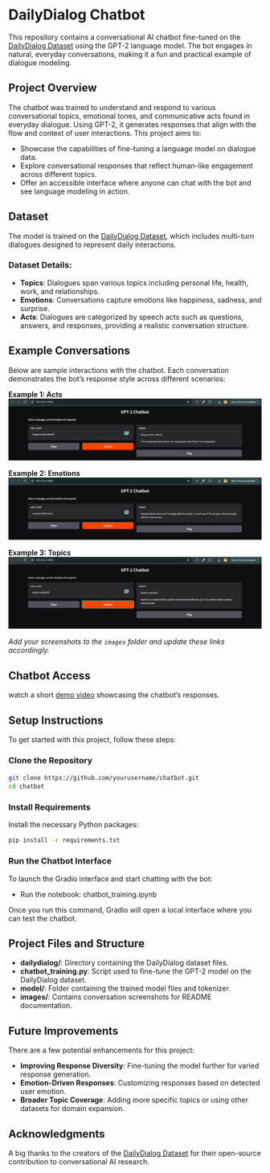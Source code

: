 # DailyDialog Chatbot

This repository contains a conversational AI chatbot fine-tuned on the [DailyDialog Dataset](https://aclanthology.org/I17-1099/) using the GPT-2 language model. The bot engages in natural, everyday conversations, making it a fun and practical example of dialogue modeling.

## Project Overview
The chatbot was trained to understand and respond to various conversational topics, emotional tones, and communicative acts found in everyday dialogue. Using GPT-2, it generates responses that align with the flow and context of user interactions. This project aims to:

- Showcase the capabilities of fine-tuning a language model on dialogue data.
- Explore conversational responses that reflect human-like engagement across different topics.
- Offer an accessible interface where anyone can chat with the bot and see language modeling in action.

## Dataset
The model is trained on the [DailyDialog Dataset](https://aclanthology.org/I17-1099/), which includes multi-turn dialogues designed to represent daily interactions.

### Dataset Details:
- **Topics**: Dialogues span various topics including personal life, health, work, and relationships.
- **Emotions**: Conversations capture emotions like happiness, sadness, and surprise.
- **Acts**: Dialogues are categorized by speech acts such as questions, answers, and responses, providing a realistic conversation structure.

## Example Conversations

Below are sample interactions with the chatbot. Each conversation demonstrates the bot’s response style across different scenarios:

**Example 1: Acts**  
![Conversation Example 1](images/1.png)

**Example 2: Emotions**  
![Conversation Example 2](images/6.png)

**Example 3: Topics**  
![Conversation Example 3](images/3.png)

*Add your screenshots to the `images` folder and update these links accordingly.*

## Chatbot Access

watch a short [demo video](https://www.loom.com/share/b850fcdd5b10456b8baee31fc1963659?sid=1b8697da-af09-43d7-81e8-73214105c38a) showcasing the chatbot’s responses.

## Setup Instructions
To get started with this project, follow these steps:

### Clone the Repository
```bash
git clone https://github.com/yourusername/chatbot.git
cd chatbot
```

### Install Requirements
Install the necessary Python packages:
```bash
pip install -r requirements.txt
```

### Run the Chatbot Interface
To launch the Gradio interface and start chatting with the bot:

- Run the notebook: chatbot_training.ipynb

Once you run this command, Gradio will open a local interface where you can test the chatbot.

## Project Files and Structure
- **dailydialog/**: Directory containing the DailyDialog dataset files.
- **chatbot_training.py**: Script used to fine-tune the GPT-2 model on the DailyDialog dataset.
- **model/**: Folder containing the trained model files and tokenizer.
- **images/**: Contains conversation screenshots for README documentation.

## Future Improvements
There are a few potential enhancements for this project:
- **Improving Response Diversity**: Fine-tuning the model further for varied response generation.
- **Emotion-Driven Responses**: Customizing responses based on detected user emotion.
- **Broader Topic Coverage**: Adding more specific topics or using other datasets for domain expansion.

## Acknowledgments
A big thanks to the creators of the [DailyDialog Dataset](https://aclanthology.org/I17-1099/) for their open-source contribution to conversational AI research.
